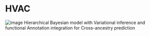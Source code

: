 # HVAC
![image]()
Hierarchical Bayesian model with Variational inference and functional Annotation integration for Cross-ancestry prediction
